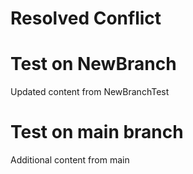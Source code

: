 # Resolved Conflict

# Test on NewBranch
Updated content from NewBranchTest

# Test on main branch
Additional content from main

